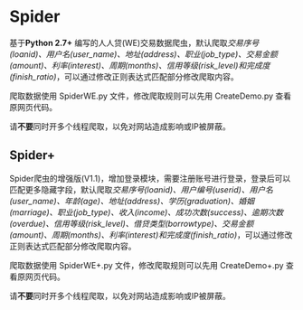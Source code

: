 # Spider
基于**Python 2.7+** 编写的人人贷(WE)交易数据爬虫，默认爬取*交易序号(loanid)、用户名(user_name)、地址(address)、职业(job_type)、交易金额(amount)、利率(interest)、周期(months)、信用等级(risk_level)*和*完成度(finish_ratio)*，可以通过修改正则表达式匹配部分修改爬取内容。

爬取数据使用 SpiderWE.py 文件，修改爬取规则可以先用 CreateDemo.py 查看原网页代码。

请**不要**同时开多个线程爬取，以免对网站造成影响或IP被屏蔽。

## Spider+
Spider爬虫的增强版(V1.1)，增加登录模块，需要注册账号进行登录，登录后可以匹配更多隐藏字段，默认爬取*交易序号(loanid)、用户编号(userid)、用户名(user_name)、年龄(age)、地址(address)、学历(graduation)、婚姻(marriage)、职业(job_type)、收入(income)、成功次数(success)、逾期次数(overdue)、信用等级(risk_level)、借贷类型(borrowtype)、交易金额(amount)、周期(months)、利率(interest)*和*完成度(finish_ratio)*，可以通过修改正则表达式匹配部分修改爬取内容。

爬取数据使用 SpiderWE+.py 文件，修改爬取规则可以先用 CreateDemo+.py 查看原网页代码。

请**不要**同时开多个线程爬取，以免对网站造成影响或IP被屏蔽。
